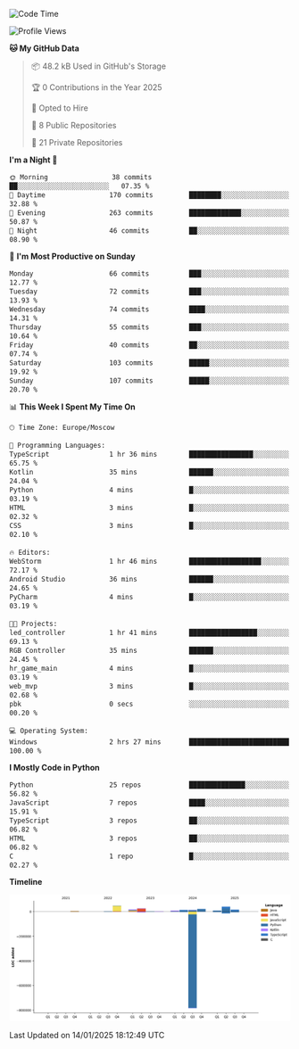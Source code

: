 <!--START_SECTION:waka-->
![Code Time](http://img.shields.io/badge/Code%20Time-585%20hrs%2035%20mins-blue)

![Profile Views](http://img.shields.io/badge/Profile%20Views-3-blue)

**🐱 My GitHub Data** 

> 📦 48.2 kB Used in GitHub's Storage 
 > 
> 🏆 0 Contributions in the Year 2025
 > 
> 💼 Opted to Hire
 > 
> 📜 8 Public Repositories 
 > 
> 🔑 21 Private Repositories 
 > 
**I'm a Night 🦉** 

```text
🌞 Morning                38 commits          ██░░░░░░░░░░░░░░░░░░░░░░░   07.35 % 
🌆 Daytime                170 commits         ████████░░░░░░░░░░░░░░░░░   32.88 % 
🌃 Evening                263 commits         █████████████░░░░░░░░░░░░   50.87 % 
🌙 Night                  46 commits          ██░░░░░░░░░░░░░░░░░░░░░░░   08.90 % 
```
📅 **I'm Most Productive on Sunday** 

```text
Monday                   66 commits          ███░░░░░░░░░░░░░░░░░░░░░░   12.77 % 
Tuesday                  72 commits          ███░░░░░░░░░░░░░░░░░░░░░░   13.93 % 
Wednesday                74 commits          ████░░░░░░░░░░░░░░░░░░░░░   14.31 % 
Thursday                 55 commits          ███░░░░░░░░░░░░░░░░░░░░░░   10.64 % 
Friday                   40 commits          ██░░░░░░░░░░░░░░░░░░░░░░░   07.74 % 
Saturday                 103 commits         █████░░░░░░░░░░░░░░░░░░░░   19.92 % 
Sunday                   107 commits         █████░░░░░░░░░░░░░░░░░░░░   20.70 % 
```


📊 **This Week I Spent My Time On** 

```text
🕑︎ Time Zone: Europe/Moscow

💬 Programming Languages: 
TypeScript               1 hr 36 mins        ████████████████░░░░░░░░░   65.75 % 
Kotlin                   35 mins             ██████░░░░░░░░░░░░░░░░░░░   24.04 % 
Python                   4 mins              █░░░░░░░░░░░░░░░░░░░░░░░░   03.19 % 
HTML                     3 mins              █░░░░░░░░░░░░░░░░░░░░░░░░   02.32 % 
CSS                      3 mins              █░░░░░░░░░░░░░░░░░░░░░░░░   02.10 % 

🔥 Editors: 
WebStorm                 1 hr 46 mins        ██████████████████░░░░░░░   72.17 % 
Android Studio           36 mins             ██████░░░░░░░░░░░░░░░░░░░   24.65 % 
PyCharm                  4 mins              █░░░░░░░░░░░░░░░░░░░░░░░░   03.19 % 

🐱‍💻 Projects: 
led_controller           1 hr 41 mins        █████████████████░░░░░░░░   69.13 % 
RGB Controller           35 mins             ██████░░░░░░░░░░░░░░░░░░░   24.45 % 
hr_game_main             4 mins              █░░░░░░░░░░░░░░░░░░░░░░░░   03.19 % 
web_mvp                  3 mins              █░░░░░░░░░░░░░░░░░░░░░░░░   02.68 % 
pbk                      0 secs              ░░░░░░░░░░░░░░░░░░░░░░░░░   00.20 % 

💻 Operating System: 
Windows                  2 hrs 27 mins       █████████████████████████   100.00 % 
```

**I Mostly Code in Python** 

```text
Python                   25 repos            ██████████████░░░░░░░░░░░   56.82 % 
JavaScript               7 repos             ████░░░░░░░░░░░░░░░░░░░░░   15.91 % 
TypeScript               3 repos             ██░░░░░░░░░░░░░░░░░░░░░░░   06.82 % 
HTML                     3 repos             ██░░░░░░░░░░░░░░░░░░░░░░░   06.82 % 
C                        1 repo              █░░░░░░░░░░░░░░░░░░░░░░░░   02.27 % 
```



**Timeline**

![Lines of Code chart](https://raw.githubusercontent.com/adlemx/adlemx/main/assets/bar_graph.png)


 Last Updated on 14/01/2025 18:12:49 UTC
<!--END_SECTION:waka-->
